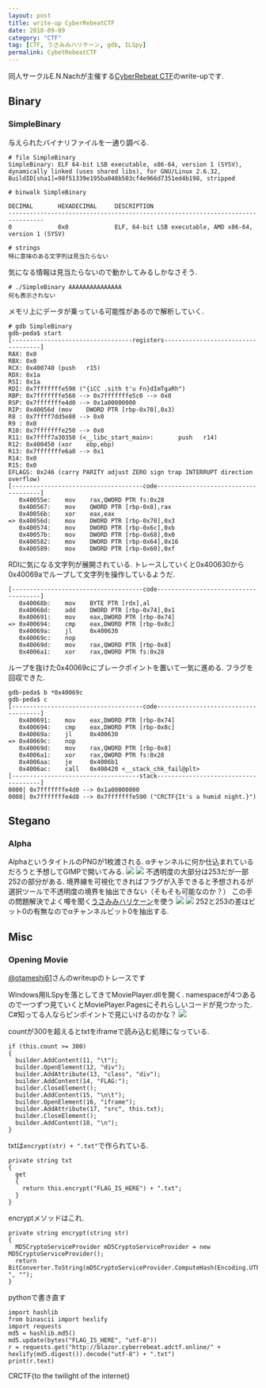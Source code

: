 ```yaml
---
layout: post
title: write-up CyberRebeatCTF
date: 2018-09-09
category: "CTF"
tag: [CTF, うさみみハリケーン, gdb, ILSpy]
permalink: CybetRebeatCTF
---
```


同人サークルE.N.Nachが主催する[CyberRebeat CTF](https://ennach.sakura.ne.jp/CyberRebeatCTF/index_jp.html)のwrite-upです.

## Binary
### SimpleBinary

与えられたバイナリファイルを一通り調べる.
```
# file SimpleBinary
SimpleBinary: ELF 64-bit LSB executable, x86-64, version 1 (SYSV), dynamically linked (uses shared libs), for GNU/Linux 2.6.32, BuildID[sha1]=98f51339e195ba048b503cf4e966d7351ed4b198, stripped

# binwalk SimpleBinary

DECIMAL       HEXADECIMAL     DESCRIPTION
--------------------------------------------------------------------------------
0             0x0             ELF, 64-bit LSB executable, AMD x86-64, version 1 (SYSV)

# strings
特に意味のある文字列は見当たらない
```

気になる情報は見当たらないので動かしてみるしかなさそう.
```
# ./SimpleBinary AAAAAAAAAAAAAAA
何も表示されない
```

メモリ上にデータが乗っている可能性があるので解析していく.
```
# gdb SimpleBinary
gdb-peda$ start
[----------------------------------registers-----------------------------------]
RAX: 0x0
RBX: 0x0
RCX: 0x400740 (push   r15)
RDX: 0x1a
RSI: 0x1a
RDI: 0x7fffffffe590 ("{iCC .sith t'u Fn}dImTgaRh")
RBP: 0x7fffffffe560 --> 0x7fffffffe5c0 --> 0x0
RSP: 0x7fffffffe4d0 --> 0x1a00000000
RIP: 0x40056d (mov    DWORD PTR [rbp-0x70],0x3)
R8 : 0x7ffff7dd5e80 --> 0x0
R9 : 0x0
R10: 0x7fffffffe250 --> 0x0
R11: 0x7ffff7a30350 (<__libc_start_main>:       push   r14)
R12: 0x400450 (xor    ebp,ebp)
R13: 0x7fffffffe6a0 --> 0x1
R14: 0x0
R15: 0x0
EFLAGS: 0x246 (carry PARITY adjust ZERO sign trap INTERRUPT direction overflow)
[-------------------------------------code-------------------------------------]
   0x40055e:    mov    rax,QWORD PTR fs:0x28
   0x400567:    mov    QWORD PTR [rbp-0x8],rax
   0x40056b:    xor    eax,eax
=> 0x40056d:    mov    DWORD PTR [rbp-0x70],0x3
   0x400574:    mov    DWORD PTR [rbp-0x6c],0xb
   0x40057b:    mov    DWORD PTR [rbp-0x68],0x0
   0x400582:    mov    DWORD PTR [rbp-0x64],0x16
   0x400589:    mov    DWORD PTR [rbp-0x60],0xf
```
RDIに気になる文字列が展開されている.
トレースしていくと0x400630から0x40069aでループして文字列を操作しているようだ.
```
[-------------------------------------code-------------------------------------]
   0x40068b:    mov    BYTE PTR [rdx],al
   0x40068d:    add    DWORD PTR [rbp-0x74],0x1
   0x400691:    mov    eax,DWORD PTR [rbp-0x74]
=> 0x400694:    cmp    eax,DWORD PTR [rbp-0x8c]
   0x40069a:    jl     0x400630
   0x40069c:    nop
   0x40069d:    mov    rax,QWORD PTR [rbp-0x8]
   0x4006a1:    xor    rax,QWORD PTR fs:0x28
```
ループを抜けた0x40069cにブレークポイントを置いて一気に進める.
フラグを回収できた.
```
gdb-peda$ b *0x40069c
gdb-peda$ c
[-------------------------------------code-------------------------------------]
   0x400691:    mov    eax,DWORD PTR [rbp-0x74]
   0x400694:    cmp    eax,DWORD PTR [rbp-0x8c]
   0x40069a:    jl     0x400630
=> 0x40069c:    nop
   0x40069d:    mov    rax,QWORD PTR [rbp-0x8]
   0x4006a1:    xor    rax,QWORD PTR fs:0x28
   0x4006aa:    je     0x4006b1
   0x4006ac:    call   0x400420 <__stack_chk_fail@plt>
[------------------------------------stack-------------------------------------]
0000| 0x7fffffffe4d0 --> 0x1a00000000
0008| 0x7fffffffe4d8 --> 0x7fffffffe590 ("CRCTF{It's a humid night.}")
```
## Stegano
### Alpha

AlphaというタイトルのPNGが1枚渡される.
αチャンネルに何か仕込まれているだろうと予想してGIMPで開いてみる.
![](/assets/images/post/20180907/gimp2.png)
![](/assets/images/post/20180907/gimp1.png)
不透明度の大部分は253だが一部252の部分がある.
境界線を可視化できればフラグが入手できると予想されるが選択ツールで不透明度の境界を抽出できない（そもそも可能なのか？）
この手の問題解決でよく噂を聞く[うさみみハリケーン](https://www.vector.co.jp/soft/win95/prog/se375830.html)を使う
![](/assets/images/post/20180907/usamimi1.png)
![](/assets/images/post/20180907/usamimi2.png)
252と253の差はビット0の有無なのでαチャンネルビット0を抽出する.

## Misc
### Opening Movie

[@otameshi61](http://otameshi61.hatenablog.com/entry/2018/09/09/154341)さんのwriteupのトレースです

Windows用ILSpyを落としてきてMoviePlayer.dllを開く.
namespaceが4つあるので一つずつ見ていくとMoviePlayer.Pagesにそれらしいコードが見つかった.
C#知ってる人ならピンポイントで見にいけるのかな？
![](/assets/images/post/20180907/MoviePlayer.png)

countが300を超えるとtxtをiframeで読み込む処理になっている.
```
if (this.count >= 300)
{
  builder.AddContent(11, "\t");
  builder.OpenElement(12, "div");
  builder.AddAttribute(13, "class", "div");
  builder.AddContent(14, "FLAG:");
  builder.CloseElement();
  builder.AddContent(15, "\n\t");
  builder.OpenElement(16, "iframe");
  builder.AddAttribute(17, "src", this.txt);
  builder.CloseElement();
  builder.AddContent(18, "\n");
}
```

txtは`encrypt(str) + ".txt"`で作られている.
```
private string txt
{
  get
  {
    return this.encrypt("FLAG_IS_HERE") + ".txt";
  }
}
```

encryptメソッドはこれ.
```
private string encrypt(string str)
{
  MD5CryptoServiceProvider mD5CryptoServiceProvider = new MD5CryptoServiceProvider();
  return BitConverter.ToString(mD5CryptoServiceProvider.ComputeHash(Encoding.UTF8.GetBytes(str))).ToLower().Replace("-", "");
}
```

pythonで書き直す
```
import hashlib
from binascii import hexlify
import requests
md5 = hashlib.md5()
md5.update(bytes("FLAG_IS_HERE", "utf-8"))
r = requests.get("http://blazor.cyberrebeat.adctf.online/" + hexlify(md5.digest()).decode("utf-8") + ".txt")
print(r.text)
```
CRCTF{to the twilight of the internet}
